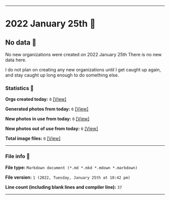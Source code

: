 
***

# 2022 January 25th 📅

## No data 🚫

No new organizations were created on 2022 January 25th There is no new data here.

I do not plan on creating any new organizations until I get caught up again, and stay caught up long enough to do something else.

<!-- I will (hopefully) be creating new organizations at some point later this month. At the moment, I have become overloaded, and need to take a break. The list keeps growing faster than I can catch up on it, and it would have taken 3+ more consecutive days of work, which I can't do right now. !-->

### Statistics 📝

**Orgs created today:** `0` [[View]](/NewOrgs/2022/01_January/README.md#january-25th-2022)

**Generated photos from today:** `0` [[View]](/OrganizationGraphics/ByDate/2022/01_January/25/Generated/)

**New photos in use from today:** `0` [[View]](/OrganizationGraphics/ByDate/2022/01_January/25/Used/)

**New photos out of use from today:** `0` [[View]](/OrganizationGraphics/ByDate/2022/01_January/25/Unused/)

**Total image files:** `0` [[View]](/OrganizationGraphics/ByDate/2022_January/25/)

***

### File info 📜

**File type:** `Markdown document (*.md *.mkd *.mdown *.markdown)`

**File version:** `1 (2022, Tuesday, January 25th at 10:42 pm)`

**Line count (including blank lines and compiler line):** `37`

***
